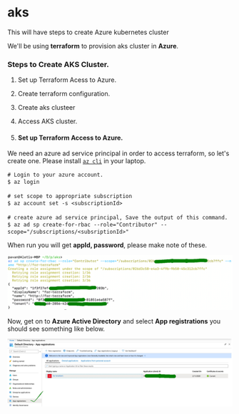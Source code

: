 # aks
This will have steps to create Azure kubernetes cluster

We'll be using __terraform__ to provision aks cluster in __Azure__.


### Steps to Create AKS Cluster.

1. Set up Terraform Acess to Azure.

2. Create terraform configuration.

3. Create aks clusteer

4. Access AKS cluster.


1. #### Set up Terraform Access to Azure.

We need an azure ad service principal in order to access terraform, so let's create one. Please install [`az cli`](https://www.youtube.com/watch?v=FdsDtfo8xQY&t=2s) in your laptop.

```
# Login to your azure account.
$ az login

# set scope to appropriate subscription
$ az account set -s <subscriptionId>

# create azure ad service principal, Save the output of this command. 
$ az ad sp create-for-rbac --role="Contributor" --scope="/subscriptions/<subsriptionId>"

```
When run you will get __appId, password__, please make note of these.

![azure-sp-create.JPG](images/az-sp-create.jpg)

Now, get on to __Azure Active Directory__ and select __App registrations__ you should see something like below.

![azure-sp.jpg](images/azure-sp.jpg)